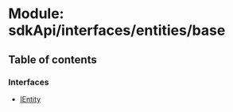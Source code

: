 # Module: sdkApi/interfaces/entities/base

## Table of contents

### Interfaces

- [IEntity](../interfaces/sdkApi_interfaces_entities_base.IEntity.md)
